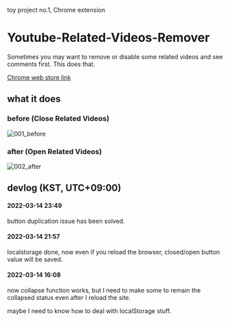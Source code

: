 toy project no.1, Chrome extension

# Youtube-Related-Videos-Remover
Sometimes you may want to remove or disable some related videos and see comments first. This does that.

[Chrome web store link](https://chrome.google.com/webstore/detail/vertical-youtube-related/pnllijckhhmdphamnkihmigimjegedle)

## what it does
### before (Close Related Videos)
![001_before](https://user-images.githubusercontent.com/96367152/158127630-8a9fd25e-889d-48c2-9b92-8e8d97221094.png)
### after (Open Related Videos)
![002_after](https://user-images.githubusercontent.com/96367152/158127637-719286e7-d0b9-48bd-9a96-133e34567ad4.png)

## devlog (KST, UTC+09:00)

#### 2022-03-14 23:49
button duplication issue has been solved.

#### 2022-03-14 21:57
localstorage done, now even if you reload the browser, closed/open button value will be saved.

#### 2022-03-14 16:08
now collapse function works, but I need to make some to remain the collapsed status even after I reload the site.

maybe I need to know how to deal with localStorage stuff.